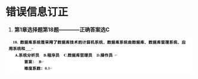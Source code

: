 # 错误信息订正

1. **第1章选择题第18题————正确答案选C**

![image-20230618171426972](./assets/image-20230618171426972.png)
